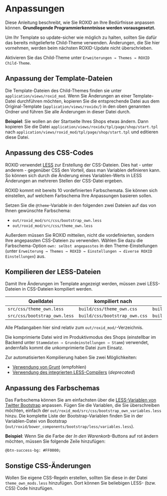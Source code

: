 # Anpassungen

Diese Anleitung beschreibt, wie Sie ROXID an Ihre Bedürfnisse anpassen können. **Grundlegende Programmierkenntnisse werden vorausgesetzt.**

Um Ihr Template so update-sicher wie möglich zu halten, sollten Sie dafür das bereits mitgelieferte Child-Theme verwenden. Änderungen, die Sie hier vornehmen, werden beim nächsten ROXID-Update nicht überschrieben.

Aktivieren Sie das Child-Theme unter `Erweiterungen → Themes → ROXID Child-Theme`.


## Anpassung der Template-Dateien

Die Template-Dateien des Child-Themes finden sie unter `application/views/roxid_mod`. Wenn Sie Änderungen an einer Template-Datei durchführen möchten, kopieren Sie die entsprechende Datei aus dem Original-Template (`application/views/roxidx/`) in den oben genannten Ordner und führen Sie alle Änderungen in dieser Datei durch.

**Beispiel**: Sie wollen an der Startseite Ihres Shops etwas ändern. Dann kopieren Sie die Datei `application/views/roxidx/tpl/page/shop/start.tpl` nach `application/views/roxid_mod/tpl/page/shop/start.tpl` und editieren diese Datei.


## Anpassung des CSS-Codes

ROXID verwendet [LESS](http://lesscss.org) zur Erstellung der CSS-Dateien. Dies hat - unter anderem - gegenüber CSS den Vorteil, dass man Variablen definieren kann. So können sich durch die Änderung eines Variablen-Werts in LESS Änderungen an mehreren Stellen der CSS-Datei ergeben.

ROXID kommt mit bereits 10 vordefinierten Farbschemata. Sie können sich einstellen, auf welchem Farbschema Ihre Anpassungen basieren sollen.

Setzen Sie die `@theme`-Variable in den folgenden zwei Dateien auf das von Ihnen gewünschte Farbschema:

* `out/roxid_mod/src/css/bootstrap_own.less`
* `out/roxid_mod/src/css/theme_own.less`

Außerdem müssen Sie ROXID mitteilen, nicht die vordefinierten, sondern Ihre angepassten CSS-Dateien zu verwenden. Wählen Sie dazu die Farbschema-Option `own: selbst angepasstes` in den Theme-Einstellungen (unter `Erweiterung → Themes → ROXID → Einstellungen → diverse ROXID Einstellungen`) aus.


## Kompilieren der LESS-Dateien

Damit Ihre Änderungen im Template angezeigt werden, müssen zwei LESS-Dateien in CSS-Dateien kompiliert werden.


| Quelldatei | kompiliert nach | komprimiert nach |
|---|---|---|
| `src/css/theme_own.less` | `build/css/theme_own.css` | `build/css/theme_own.min.css` |
| `src/css/bootstrap_own.less` | `build/css/bootstrap_own.css` | `build/css/bootstrap_own.min.css` |

Alle Pfadangaben hier sind relativ zum `out/roxid_mod/`-Verzeichnis.

Die komprimierte Datei wird im Produktivmodus des Shops (einstellbar im Backend unter `Stammdaten → Grundeinstellungen → Stamm`) verwendet, andernfalls kommt die unkomprimierte Datei zum Einsatz.

Zur automatisierten Kompilierung haben Sie zwei Möglichkeiten:

* [Verwendung von Grunt](grunt.md) (empfohlen)
* [Verwendung des integrierten LESS-Compilers](asset_compiler.md) (*deprecated*)


## Anpassung des Farbschemas

Das Farbschema können Sie am einfachsten über die [LESS-Variablen von Twitter Bootstrap](http://getbootstrap.com/customize/#less-variables) anpassen. Fügen Sie die Variablen, die Sie überschreiben möchten, einfach der `out/roxid_mod/src/css/bootstrap_own_variables.less` hinzu. Die komplette Liste der Bootstrap-Variablen finden Sie in der Variablen-Datei von Bootstrap (`out/roxid/bower_components/bootstrap/less/variables.less`).

**Beispiel**: Wenn Sie die Farbe der *In den Warenkorb*-Buttons auf rot ändern möchten, müssen Sie folgende Zeile hinzufügen:

```less
@btn-success-bg: #FF0000;
```


## Sonstige CSS-Änderungen

Wollen Sie eigene CSS-Regeln erstellen, sollten Sie diese in der Datei `theme_own_mods.less` hinzufügen. Dort können Sie beliebigen LESS- (bzw. CSS) Code hinzufügen.
